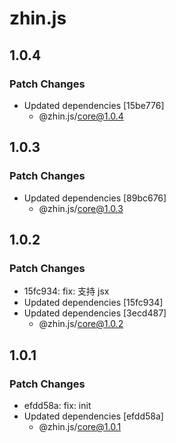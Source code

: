 # zhin.js

## 1.0.4

### Patch Changes

- Updated dependencies [15be776]
  - @zhin.js/core@1.0.4

## 1.0.3

### Patch Changes

- Updated dependencies [89bc676]
  - @zhin.js/core@1.0.3

## 1.0.2

### Patch Changes

- 15fc934: fix: 支持 jsx
- Updated dependencies [15fc934]
- Updated dependencies [3ecd487]
  - @zhin.js/core@1.0.2

## 1.0.1

### Patch Changes

- efdd58a: fix: init
- Updated dependencies [efdd58a]
  - @zhin.js/core@1.0.1
